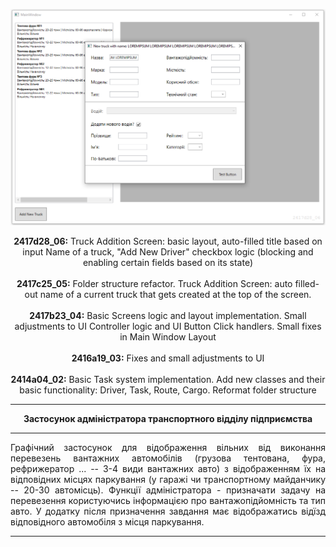 
<div style="text-align:center">

![obviously not working preview image](https://github.com/FenrisuIven/CourseProject_Y2_TransDepAdminApp/blob/development/preview/preview_2417d28_06.png?raw=true)

<b>2417d28_06:</b> Truck Addition Screen: basic layout, auto-filled title based on input Name of a truck, "Add New Driver" checkbox logic (blocking and enabling certain fields based on its state)<br><br>
<b>2417c25_05:</b> Folder structure refactor. Truck Addition Screen: auto filled-out name of a current truck that  gets created at the top of the screen.<br><br>
<b>2417b23_04:</b> Basic Screens logic and layout implementation. Small adjustments to UI Controller logic and UI Button Click handlers. Small fixes in Main Window Layout<br><br>
<b>2416a19_03:</b> Fixes and small adjustments to UI<br><br>
<b>2414a04_02:</b> Basic Task system implementation. Add new classes and their basic functionality: Driver, Task, Route, Cargo. Reformat folder structure 

---

<b>Застосунок адміністратора транспортного відділу підприємства</b></div>

---

<div style="text-align:justify">Графічний застосунок для відображення вільних від виконання перевезень вантажних автомобілів (грузова тентована, фура, рефрижератор ... -- 3-4 види вантажних авто) з відображенням їх на відповідних місцях паркування (у гаражі чи транспортному майданчику --  20-30 автомісць). Функції адміністратора - призначати задачу на перевезення користуючись інформацією про вантажопідйомність та тип авто. У додатку після призначення завдання має відображатись відїзд відповідного автомобіля з місця паркування.</div></div>

---
